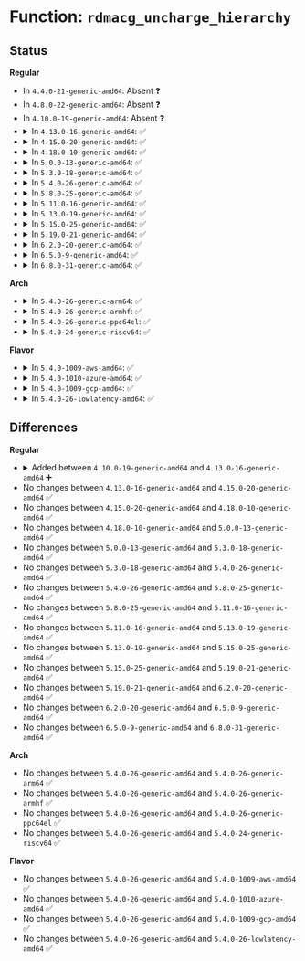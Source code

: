 # Function: <code>rdmacg_uncharge_hierarchy</code>

## Status
<b>Regular</b>
<ul>
<li>
In <code>4.4.0-21-generic-amd64</code>: Absent ❓
</li>
<li>
In <code>4.8.0-22-generic-amd64</code>: Absent ❓
</li>
<li>
In <code>4.10.0-19-generic-amd64</code>: Absent ❓
</li>
<li>
<details>
<summary>In <code>4.13.0-16-generic-amd64</code>: ✅</summary>

```c
void rdmacg_uncharge_hierarchy(struct rdma_cgroup * cg, struct rdmacg_device * device, struct rdma_cgroup * stop_cg, enum rdmacg_resource_type index)
```

```json
{
  "name": "rdmacg_uncharge_hierarchy",
  "collision_type": "Unique Static",
  "inline_type": "No",
  "funcs": [
    {
      "addr": 18446744071580073088,
      "name": "rdmacg_uncharge_hierarchy",
      "external": false,
      "loc": "kernel/cgroup/rdma.c:208",
      "file": "kernel/cgroup/rdma.c",
      "inline": "seen, unknown",
      "caller_inline": [],
      "caller_func": [
        "kernel/cgroup/rdma.c:rdmacg_try_charge",
        "kernel/cgroup/rdma.c:rdmacg_uncharge"
      ]
    }
  ],
  "symbols": [
    {
      "addr": 18446744071580073088,
      "name": "rdmacg_uncharge_hierarchy",
      "section": ".text",
      "bind": "STB_LOCAL",
      "size": 237
    }
  ]
}
```
</details>
</li>
<li>
<details>
<summary>In <code>4.15.0-20-generic-amd64</code>: ✅</summary>

```c
void rdmacg_uncharge_hierarchy(struct rdma_cgroup * cg, struct rdmacg_device * device, struct rdma_cgroup * stop_cg, enum rdmacg_resource_type index)
```

```json
{
  "name": "rdmacg_uncharge_hierarchy",
  "collision_type": "Unique Static",
  "inline_type": "No",
  "funcs": [
    {
      "addr": 18446744071580125824,
      "name": "rdmacg_uncharge_hierarchy",
      "external": false,
      "loc": "kernel/cgroup/rdma.c:208",
      "file": "kernel/cgroup/rdma.c",
      "inline": "seen, unknown",
      "caller_inline": [],
      "caller_func": [
        "kernel/cgroup/rdma.c:rdmacg_try_charge",
        "kernel/cgroup/rdma.c:rdmacg_uncharge"
      ]
    }
  ],
  "symbols": [
    {
      "addr": 18446744071580125824,
      "name": "rdmacg_uncharge_hierarchy",
      "section": ".text",
      "bind": "STB_LOCAL",
      "size": 243
    }
  ]
}
```
</details>
</li>
<li>
<details>
<summary>In <code>4.18.0-10-generic-amd64</code>: ✅</summary>

```c
void rdmacg_uncharge_hierarchy(struct rdma_cgroup * cg, struct rdmacg_device * device, struct rdma_cgroup * stop_cg, enum rdmacg_resource_type index)
```

```json
{
  "name": "rdmacg_uncharge_hierarchy",
  "collision_type": "Unique Static",
  "inline_type": "No",
  "funcs": [
    {
      "addr": 18446744071580185504,
      "name": "rdmacg_uncharge_hierarchy",
      "external": false,
      "loc": "kernel/cgroup/rdma.c:208",
      "file": "kernel/cgroup/rdma.c",
      "inline": "seen, unknown",
      "caller_inline": [],
      "caller_func": [
        "kernel/cgroup/rdma.c:rdmacg_try_charge",
        "kernel/cgroup/rdma.c:rdmacg_uncharge"
      ]
    }
  ],
  "symbols": [
    {
      "addr": 18446744071580185504,
      "name": "rdmacg_uncharge_hierarchy",
      "section": ".text",
      "bind": "STB_LOCAL",
      "size": 280
    }
  ]
}
```
</details>
</li>
<li>
<details>
<summary>In <code>5.0.0-13-generic-amd64</code>: ✅</summary>

```c
void rdmacg_uncharge_hierarchy(struct rdma_cgroup * cg, struct rdmacg_device * device, struct rdma_cgroup * stop_cg, enum rdmacg_resource_type index)
```

```json
{
  "name": "rdmacg_uncharge_hierarchy",
  "collision_type": "Unique Static",
  "inline_type": "No",
  "funcs": [
    {
      "addr": 18446744071580233840,
      "name": "rdmacg_uncharge_hierarchy",
      "external": false,
      "loc": "kernel/cgroup/rdma.c:208",
      "file": "kernel/cgroup/rdma.c",
      "inline": "seen, unknown",
      "caller_inline": [],
      "caller_func": [
        "kernel/cgroup/rdma.c:rdmacg_try_charge",
        "kernel/cgroup/rdma.c:rdmacg_uncharge"
      ]
    }
  ],
  "symbols": [
    {
      "addr": 18446744071580233840,
      "name": "rdmacg_uncharge_hierarchy",
      "section": ".text",
      "bind": "STB_LOCAL",
      "size": 280
    }
  ]
}
```
</details>
</li>
<li>
<details>
<summary>In <code>5.3.0-18-generic-amd64</code>: ✅</summary>

```c
void rdmacg_uncharge_hierarchy(struct rdma_cgroup * cg, struct rdmacg_device * device, struct rdma_cgroup * stop_cg, enum rdmacg_resource_type index)
```

```json
{
  "name": "rdmacg_uncharge_hierarchy",
  "collision_type": "Unique Static",
  "inline_type": "No",
  "funcs": [
    {
      "addr": 18446744071580285392,
      "name": "rdmacg_uncharge_hierarchy",
      "external": false,
      "loc": "kernel/cgroup/rdma.c:205",
      "file": "kernel/cgroup/rdma.c",
      "inline": "seen, unknown",
      "caller_inline": [],
      "caller_func": [
        "kernel/cgroup/rdma.c:rdmacg_try_charge",
        "kernel/cgroup/rdma.c:rdmacg_uncharge"
      ]
    }
  ],
  "symbols": [
    {
      "addr": 18446744071580285392,
      "name": "rdmacg_uncharge_hierarchy",
      "section": ".text",
      "bind": "STB_LOCAL",
      "size": 252
    }
  ]
}
```
</details>
</li>
<li>
<details>
<summary>In <code>5.4.0-26-generic-amd64</code>: ✅</summary>

```c
void rdmacg_uncharge_hierarchy(struct rdma_cgroup * cg, struct rdmacg_device * device, struct rdma_cgroup * stop_cg, enum rdmacg_resource_type index)
```

```json
{
  "name": "rdmacg_uncharge_hierarchy",
  "collision_type": "Unique Static",
  "inline_type": "No",
  "funcs": [
    {
      "addr": 18446744071580333616,
      "name": "rdmacg_uncharge_hierarchy",
      "external": false,
      "loc": "kernel/cgroup/rdma.c:205",
      "file": "kernel/cgroup/rdma.c",
      "inline": "seen, unknown",
      "caller_inline": [],
      "caller_func": [
        "kernel/cgroup/rdma.c:rdmacg_try_charge",
        "kernel/cgroup/rdma.c:rdmacg_uncharge"
      ]
    }
  ],
  "symbols": [
    {
      "addr": 18446744071580333616,
      "name": "rdmacg_uncharge_hierarchy",
      "section": ".text",
      "bind": "STB_LOCAL",
      "size": 252
    }
  ]
}
```
</details>
</li>
<li>
<details>
<summary>In <code>5.8.0-25-generic-amd64</code>: ✅</summary>

```c
void rdmacg_uncharge_hierarchy(struct rdma_cgroup * cg, struct rdmacg_device * device, struct rdma_cgroup * stop_cg, enum rdmacg_resource_type index)
```

```json
{
  "name": "rdmacg_uncharge_hierarchy",
  "collision_type": "Unique Static",
  "inline_type": "No",
  "funcs": [
    {
      "addr": 18446744071580406240,
      "name": "rdmacg_uncharge_hierarchy",
      "external": false,
      "loc": "kernel/cgroup/rdma.c:205",
      "file": "kernel/cgroup/rdma.c",
      "inline": "seen, unknown",
      "caller_inline": [],
      "caller_func": [
        "kernel/cgroup/rdma.c:rdmacg_try_charge",
        "kernel/cgroup/rdma.c:rdmacg_uncharge"
      ]
    }
  ],
  "symbols": [
    {
      "addr": 18446744071580406240,
      "name": "rdmacg_uncharge_hierarchy",
      "section": ".text",
      "bind": "STB_LOCAL",
      "size": 372
    }
  ]
}
```
</details>
</li>
<li>
<details>
<summary>In <code>5.11.0-16-generic-amd64</code>: ✅</summary>

```c
void rdmacg_uncharge_hierarchy(struct rdma_cgroup * cg, struct rdmacg_device * device, struct rdma_cgroup * stop_cg, enum rdmacg_resource_type index)
```

```json
{
  "name": "rdmacg_uncharge_hierarchy",
  "collision_type": "Unique Static",
  "inline_type": "No",
  "funcs": [
    {
      "addr": 18446744071580393536,
      "name": "rdmacg_uncharge_hierarchy",
      "external": false,
      "loc": "kernel/cgroup/rdma.c:205",
      "file": "kernel/cgroup/rdma.c",
      "inline": "seen, unknown",
      "caller_inline": [],
      "caller_func": [
        "kernel/cgroup/rdma.c:rdmacg_try_charge",
        "kernel/cgroup/rdma.c:rdmacg_uncharge"
      ]
    }
  ],
  "symbols": [
    {
      "addr": 18446744071580393536,
      "name": "rdmacg_uncharge_hierarchy",
      "section": ".text",
      "bind": "STB_LOCAL",
      "size": 384
    }
  ]
}
```
</details>
</li>
<li>
<details>
<summary>In <code>5.13.0-19-generic-amd64</code>: ✅</summary>

```c
void rdmacg_uncharge_hierarchy(struct rdma_cgroup * cg, struct rdmacg_device * device, struct rdma_cgroup * stop_cg, enum rdmacg_resource_type index)
```

```json
{
  "name": "rdmacg_uncharge_hierarchy",
  "collision_type": "Unique Static",
  "inline_type": "No",
  "funcs": [
    {
      "addr": 18446744071580396480,
      "name": "rdmacg_uncharge_hierarchy",
      "external": false,
      "loc": "kernel/cgroup/rdma.c:205",
      "file": "kernel/cgroup/rdma.c",
      "inline": "seen, unknown",
      "caller_inline": [],
      "caller_func": [
        "kernel/cgroup/rdma.c:rdmacg_try_charge",
        "kernel/cgroup/rdma.c:rdmacg_uncharge"
      ]
    }
  ],
  "symbols": [
    {
      "addr": 18446744071580396480,
      "name": "rdmacg_uncharge_hierarchy",
      "section": ".text",
      "bind": "STB_LOCAL",
      "size": 384
    }
  ]
}
```
</details>
</li>
<li>
<details>
<summary>In <code>5.15.0-25-generic-amd64</code>: ✅</summary>

```c
void rdmacg_uncharge_hierarchy(struct rdma_cgroup * cg, struct rdmacg_device * device, struct rdma_cgroup * stop_cg, enum rdmacg_resource_type index)
```

```json
{
  "name": "rdmacg_uncharge_hierarchy",
  "collision_type": "Unique Static",
  "inline_type": "No",
  "funcs": [
    {
      "addr": 18446744071580558784,
      "name": "rdmacg_uncharge_hierarchy",
      "external": false,
      "loc": "kernel/cgroup/rdma.c:205",
      "file": "kernel/cgroup/rdma.c",
      "inline": "seen, unknown",
      "caller_inline": [],
      "caller_func": [
        "kernel/cgroup/rdma.c:rdmacg_try_charge",
        "kernel/cgroup/rdma.c:rdmacg_uncharge"
      ]
    }
  ],
  "symbols": [
    {
      "addr": 18446744071580558784,
      "name": "rdmacg_uncharge_hierarchy",
      "section": ".text",
      "bind": "STB_LOCAL",
      "size": 573
    }
  ]
}
```
</details>
</li>
<li>
<details>
<summary>In <code>5.19.0-21-generic-amd64</code>: ✅</summary>

```c
void rdmacg_uncharge_hierarchy(struct rdma_cgroup * cg, struct rdmacg_device * device, struct rdma_cgroup * stop_cg, enum rdmacg_resource_type index)
```

```json
{
  "name": "rdmacg_uncharge_hierarchy",
  "collision_type": "Unique Static",
  "inline_type": "No",
  "funcs": [
    {
      "addr": 18446744071580758064,
      "name": "rdmacg_uncharge_hierarchy",
      "external": false,
      "loc": "kernel/cgroup/rdma.c:205",
      "file": "kernel/cgroup/rdma.c",
      "inline": "seen, unknown",
      "caller_inline": [],
      "caller_func": [
        "kernel/cgroup/rdma.c:rdmacg_try_charge"
      ]
    }
  ],
  "symbols": [
    {
      "addr": 18446744071580758064,
      "name": "rdmacg_uncharge_hierarchy",
      "section": ".text",
      "bind": "STB_LOCAL",
      "size": 542
    }
  ]
}
```
</details>
</li>
<li>
<details>
<summary>In <code>6.2.0-20-generic-amd64</code>: ✅</summary>

```c
void rdmacg_uncharge_hierarchy(struct rdma_cgroup * cg, struct rdmacg_device * device, struct rdma_cgroup * stop_cg, enum rdmacg_resource_type index)
```

```json
{
  "name": "rdmacg_uncharge_hierarchy",
  "collision_type": "Unique Static",
  "inline_type": "No",
  "funcs": [
    {
      "addr": 18446744071581036464,
      "name": "rdmacg_uncharge_hierarchy",
      "external": false,
      "loc": "kernel/cgroup/rdma.c:205",
      "file": "kernel/cgroup/rdma.c",
      "inline": "seen, unknown",
      "caller_inline": [],
      "caller_func": [
        "kernel/cgroup/rdma.c:rdmacg_try_charge"
      ]
    }
  ],
  "symbols": [
    {
      "addr": 18446744071581036464,
      "name": "rdmacg_uncharge_hierarchy",
      "section": ".text",
      "bind": "STB_LOCAL",
      "size": 507
    }
  ]
}
```
</details>
</li>
<li>
<details>
<summary>In <code>6.5.0-9-generic-amd64</code>: ✅</summary>

```c
void rdmacg_uncharge_hierarchy(struct rdma_cgroup * cg, struct rdmacg_device * device, struct rdma_cgroup * stop_cg, enum rdmacg_resource_type index)
```

```json
{
  "name": "rdmacg_uncharge_hierarchy",
  "collision_type": "Unique Static",
  "inline_type": "No",
  "funcs": [
    {
      "addr": 18446744071581124816,
      "name": "rdmacg_uncharge_hierarchy",
      "external": false,
      "loc": "kernel/cgroup/rdma.c:206",
      "file": "kernel/cgroup/rdma.c",
      "inline": "seen, unknown",
      "caller_inline": [],
      "caller_func": [
        "kernel/cgroup/rdma.c:rdmacg_try_charge"
      ]
    }
  ],
  "symbols": [
    {
      "addr": 18446744071581124816,
      "name": "rdmacg_uncharge_hierarchy",
      "section": ".text",
      "bind": "STB_LOCAL",
      "size": 507
    }
  ]
}
```
</details>
</li>
<li>
<details>
<summary>In <code>6.8.0-31-generic-amd64</code>: ✅</summary>

```c
void rdmacg_uncharge_hierarchy(struct rdma_cgroup * cg, struct rdmacg_device * device, struct rdma_cgroup * stop_cg, enum rdmacg_resource_type index)
```

```json
{
  "name": "rdmacg_uncharge_hierarchy",
  "collision_type": "Unique Static",
  "inline_type": "No",
  "funcs": [
    {
      "addr": 18446744071581223312,
      "name": "rdmacg_uncharge_hierarchy",
      "external": false,
      "loc": "kernel/cgroup/rdma.c:206",
      "file": "kernel/cgroup/rdma.c",
      "inline": "seen, unknown",
      "caller_inline": [],
      "caller_func": [
        "kernel/cgroup/rdma.c:rdmacg_try_charge"
      ]
    }
  ],
  "symbols": [
    {
      "addr": 18446744071581223312,
      "name": "rdmacg_uncharge_hierarchy",
      "section": ".text",
      "bind": "STB_LOCAL",
      "size": 507
    }
  ]
}
```
</details>
</li>
</ul>
<b>Arch</b>
<ul>
<li>
<details>
<summary>In <code>5.4.0-26-generic-arm64</code>: ✅</summary>

```c
void rdmacg_uncharge_hierarchy(struct rdma_cgroup * cg, struct rdmacg_device * device, struct rdma_cgroup * stop_cg, enum rdmacg_resource_type index)
```

```json
{
  "name": "rdmacg_uncharge_hierarchy",
  "collision_type": "Unique Static",
  "inline_type": "No",
  "funcs": [
    {
      "addr": 18446603336491595960,
      "name": "rdmacg_uncharge_hierarchy",
      "external": false,
      "loc": "kernel/cgroup/rdma.c:205",
      "file": "kernel/cgroup/rdma.c",
      "inline": "seen, unknown",
      "caller_inline": [],
      "caller_func": [
        "kernel/cgroup/rdma.c:rdmacg_try_charge",
        "kernel/cgroup/rdma.c:rdmacg_uncharge"
      ]
    }
  ],
  "symbols": [
    {
      "addr": 18446603336491595960,
      "name": "rdmacg_uncharge_hierarchy",
      "section": ".text",
      "bind": "STB_LOCAL",
      "size": 404
    }
  ]
}
```
</details>
</li>
<li>
<details>
<summary>In <code>5.4.0-26-generic-armhf</code>: ✅</summary>

```c
void rdmacg_uncharge_hierarchy(struct rdma_cgroup * cg, struct rdmacg_device * device, struct rdma_cgroup * stop_cg, enum rdmacg_resource_type index)
```

```json
{
  "name": "rdmacg_uncharge_hierarchy",
  "collision_type": "Unique Static",
  "inline_type": "No",
  "funcs": [
    {
      "addr": 3225555408,
      "name": "rdmacg_uncharge_hierarchy",
      "external": false,
      "loc": "kernel/cgroup/rdma.c:205",
      "file": "kernel/cgroup/rdma.c",
      "inline": "seen, unknown",
      "caller_inline": [],
      "caller_func": [
        "kernel/cgroup/rdma.c:rdmacg_try_charge",
        "kernel/cgroup/rdma.c:rdmacg_uncharge"
      ]
    }
  ],
  "symbols": [
    {
      "addr": 3225555408,
      "name": "rdmacg_uncharge_hierarchy",
      "section": ".text",
      "bind": "STB_LOCAL",
      "size": 480
    }
  ]
}
```
</details>
</li>
<li>
<details>
<summary>In <code>5.4.0-26-generic-ppc64el</code>: ✅</summary>

```c
void rdmacg_uncharge_hierarchy(struct rdma_cgroup * cg, struct rdmacg_device * device, struct rdma_cgroup * stop_cg, enum rdmacg_resource_type index)
```

```json
{
  "name": "rdmacg_uncharge_hierarchy",
  "collision_type": "Unique Static",
  "inline_type": "No",
  "funcs": [
    {
      "addr": 13835058055284580160,
      "name": "rdmacg_uncharge_hierarchy",
      "external": false,
      "loc": "kernel/cgroup/rdma.c:205",
      "file": "kernel/cgroup/rdma.c",
      "inline": "seen, unknown",
      "caller_inline": [],
      "caller_func": [
        "kernel/cgroup/rdma.c:rdmacg_try_charge",
        "kernel/cgroup/rdma.c:rdmacg_uncharge"
      ]
    }
  ],
  "symbols": [
    {
      "addr": 13835058055284580160,
      "name": "rdmacg_uncharge_hierarchy",
      "section": ".text",
      "bind": "STB_LOCAL",
      "size": 540
    }
  ]
}
```
</details>
</li>
<li>
<details>
<summary>In <code>5.4.0-24-generic-riscv64</code>: ✅</summary>

```c
void rdmacg_uncharge_hierarchy(struct rdma_cgroup * cg, struct rdmacg_device * device, struct rdma_cgroup * stop_cg, enum rdmacg_resource_type index)
```

```json
{
  "name": "rdmacg_uncharge_hierarchy",
  "collision_type": "Unique Static",
  "inline_type": "No",
  "funcs": [
    {
      "addr": 18446743936272001332,
      "name": "rdmacg_uncharge_hierarchy",
      "external": false,
      "loc": "kernel/cgroup/rdma.c:205",
      "file": "kernel/cgroup/rdma.c",
      "inline": "seen, unknown",
      "caller_inline": [],
      "caller_func": [
        "kernel/cgroup/rdma.c:rdmacg_try_charge",
        "kernel/cgroup/rdma.c:rdmacg_uncharge"
      ]
    }
  ],
  "symbols": [
    {
      "addr": 18446743936272001332,
      "name": "rdmacg_uncharge_hierarchy",
      "section": ".text",
      "bind": "STB_LOCAL",
      "size": 302
    }
  ]
}
```
</details>
</li>
</ul>
<b>Flavor</b>
<ul>
<li>
<details>
<summary>In <code>5.4.0-1009-aws-amd64</code>: ✅</summary>

```c
void rdmacg_uncharge_hierarchy(struct rdma_cgroup * cg, struct rdmacg_device * device, struct rdma_cgroup * stop_cg, enum rdmacg_resource_type index)
```

```json
{
  "name": "rdmacg_uncharge_hierarchy",
  "collision_type": "Unique Static",
  "inline_type": "No",
  "funcs": [
    {
      "addr": 18446744071580302416,
      "name": "rdmacg_uncharge_hierarchy",
      "external": false,
      "loc": "kernel/cgroup/rdma.c:205",
      "file": "kernel/cgroup/rdma.c",
      "inline": "seen, unknown",
      "caller_inline": [],
      "caller_func": [
        "kernel/cgroup/rdma.c:rdmacg_try_charge",
        "kernel/cgroup/rdma.c:rdmacg_uncharge"
      ]
    }
  ],
  "symbols": [
    {
      "addr": 18446744071580302416,
      "name": "rdmacg_uncharge_hierarchy",
      "section": ".text",
      "bind": "STB_LOCAL",
      "size": 252
    }
  ]
}
```
</details>
</li>
<li>
<details>
<summary>In <code>5.4.0-1010-azure-amd64</code>: ✅</summary>

```c
void rdmacg_uncharge_hierarchy(struct rdma_cgroup * cg, struct rdmacg_device * device, struct rdma_cgroup * stop_cg, enum rdmacg_resource_type index)
```

```json
{
  "name": "rdmacg_uncharge_hierarchy",
  "collision_type": "Unique Static",
  "inline_type": "No",
  "funcs": [
    {
      "addr": 18446744071580249760,
      "name": "rdmacg_uncharge_hierarchy",
      "external": false,
      "loc": "kernel/cgroup/rdma.c:205",
      "file": "kernel/cgroup/rdma.c",
      "inline": "seen, unknown",
      "caller_inline": [],
      "caller_func": [
        "kernel/cgroup/rdma.c:rdmacg_try_charge",
        "kernel/cgroup/rdma.c:rdmacg_uncharge"
      ]
    }
  ],
  "symbols": [
    {
      "addr": 18446744071580249760,
      "name": "rdmacg_uncharge_hierarchy",
      "section": ".text",
      "bind": "STB_LOCAL",
      "size": 252
    }
  ]
}
```
</details>
</li>
<li>
<details>
<summary>In <code>5.4.0-1009-gcp-amd64</code>: ✅</summary>

```c
void rdmacg_uncharge_hierarchy(struct rdma_cgroup * cg, struct rdmacg_device * device, struct rdma_cgroup * stop_cg, enum rdmacg_resource_type index)
```

```json
{
  "name": "rdmacg_uncharge_hierarchy",
  "collision_type": "Unique Static",
  "inline_type": "No",
  "funcs": [
    {
      "addr": 18446744071580293664,
      "name": "rdmacg_uncharge_hierarchy",
      "external": false,
      "loc": "kernel/cgroup/rdma.c:205",
      "file": "kernel/cgroup/rdma.c",
      "inline": "seen, unknown",
      "caller_inline": [],
      "caller_func": [
        "kernel/cgroup/rdma.c:rdmacg_try_charge",
        "kernel/cgroup/rdma.c:rdmacg_uncharge"
      ]
    }
  ],
  "symbols": [
    {
      "addr": 18446744071580293664,
      "name": "rdmacg_uncharge_hierarchy",
      "section": ".text",
      "bind": "STB_LOCAL",
      "size": 252
    }
  ]
}
```
</details>
</li>
<li>
<details>
<summary>In <code>5.4.0-26-lowlatency-amd64</code>: ✅</summary>

```c
void rdmacg_uncharge_hierarchy(struct rdma_cgroup * cg, struct rdmacg_device * device, struct rdma_cgroup * stop_cg, enum rdmacg_resource_type index)
```

```json
{
  "name": "rdmacg_uncharge_hierarchy",
  "collision_type": "Unique Static",
  "inline_type": "No",
  "funcs": [
    {
      "addr": 18446744071580348016,
      "name": "rdmacg_uncharge_hierarchy",
      "external": false,
      "loc": "kernel/cgroup/rdma.c:205",
      "file": "kernel/cgroup/rdma.c",
      "inline": "seen, unknown",
      "caller_inline": [],
      "caller_func": [
        "kernel/cgroup/rdma.c:rdmacg_try_charge",
        "kernel/cgroup/rdma.c:rdmacg_uncharge"
      ]
    }
  ],
  "symbols": [
    {
      "addr": 18446744071580348016,
      "name": "rdmacg_uncharge_hierarchy",
      "section": ".text",
      "bind": "STB_LOCAL",
      "size": 271
    }
  ]
}
```
</details>
</li>
</ul>

## Differences
<b>Regular</b>
<ul>
<li>
<details>
<summary>Added between <code>4.10.0-19-generic-amd64</code> and <code>4.13.0-16-generic-amd64</code> ➕</summary>

```c
void rdmacg_uncharge_hierarchy(struct rdma_cgroup * cg, struct rdmacg_device * device, struct rdma_cgroup * stop_cg, enum rdmacg_resource_type index)
```
</details>
</li>
<li>
No changes between <code>4.13.0-16-generic-amd64</code> and <code>4.15.0-20-generic-amd64</code> ✅
</li>
<li>
No changes between <code>4.15.0-20-generic-amd64</code> and <code>4.18.0-10-generic-amd64</code> ✅
</li>
<li>
No changes between <code>4.18.0-10-generic-amd64</code> and <code>5.0.0-13-generic-amd64</code> ✅
</li>
<li>
No changes between <code>5.0.0-13-generic-amd64</code> and <code>5.3.0-18-generic-amd64</code> ✅
</li>
<li>
No changes between <code>5.3.0-18-generic-amd64</code> and <code>5.4.0-26-generic-amd64</code> ✅
</li>
<li>
No changes between <code>5.4.0-26-generic-amd64</code> and <code>5.8.0-25-generic-amd64</code> ✅
</li>
<li>
No changes between <code>5.8.0-25-generic-amd64</code> and <code>5.11.0-16-generic-amd64</code> ✅
</li>
<li>
No changes between <code>5.11.0-16-generic-amd64</code> and <code>5.13.0-19-generic-amd64</code> ✅
</li>
<li>
No changes between <code>5.13.0-19-generic-amd64</code> and <code>5.15.0-25-generic-amd64</code> ✅
</li>
<li>
No changes between <code>5.15.0-25-generic-amd64</code> and <code>5.19.0-21-generic-amd64</code> ✅
</li>
<li>
No changes between <code>5.19.0-21-generic-amd64</code> and <code>6.2.0-20-generic-amd64</code> ✅
</li>
<li>
No changes between <code>6.2.0-20-generic-amd64</code> and <code>6.5.0-9-generic-amd64</code> ✅
</li>
<li>
No changes between <code>6.5.0-9-generic-amd64</code> and <code>6.8.0-31-generic-amd64</code> ✅
</li>
</ul>
<b>Arch</b>
<ul>
<li>
No changes between <code>5.4.0-26-generic-amd64</code> and <code>5.4.0-26-generic-arm64</code> ✅
</li>
<li>
No changes between <code>5.4.0-26-generic-amd64</code> and <code>5.4.0-26-generic-armhf</code> ✅
</li>
<li>
No changes between <code>5.4.0-26-generic-amd64</code> and <code>5.4.0-26-generic-ppc64el</code> ✅
</li>
<li>
No changes between <code>5.4.0-26-generic-amd64</code> and <code>5.4.0-24-generic-riscv64</code> ✅
</li>
</ul>
<b>Flavor</b>
<ul>
<li>
No changes between <code>5.4.0-26-generic-amd64</code> and <code>5.4.0-1009-aws-amd64</code> ✅
</li>
<li>
No changes between <code>5.4.0-26-generic-amd64</code> and <code>5.4.0-1010-azure-amd64</code> ✅
</li>
<li>
No changes between <code>5.4.0-26-generic-amd64</code> and <code>5.4.0-1009-gcp-amd64</code> ✅
</li>
<li>
No changes between <code>5.4.0-26-generic-amd64</code> and <code>5.4.0-26-lowlatency-amd64</code> ✅
</li>
</ul>
